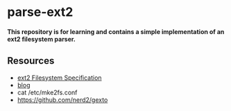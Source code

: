# parse-ext2

#### This repository is for learning and contains a simple implementation of an ext2 filesystem parser.

## Resources

- [ext2 Filesystem Specification](https://www.nongnu.org/ext2-doc/ext2.html)
- [blog](https://www.cnblogs.com/f66666/p/18353033)
- cat /etc/mke2fs.conf
- https://github.com/nerd2/gexto
